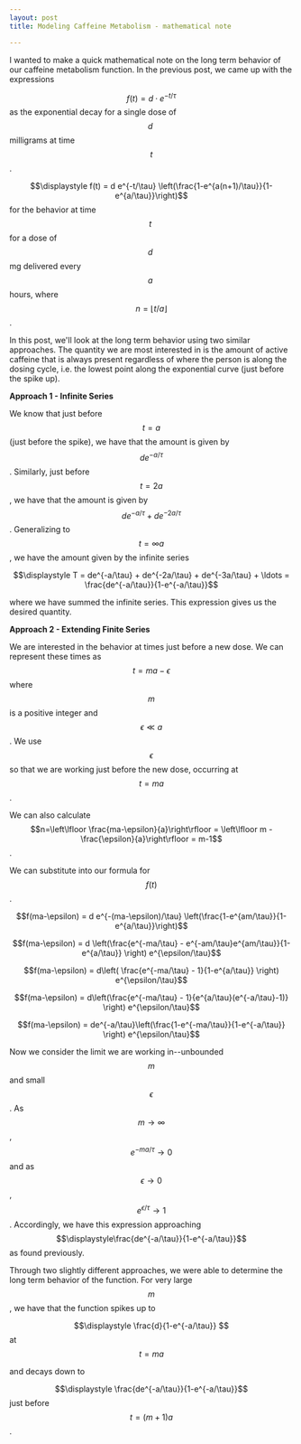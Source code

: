 ```yaml
---
layout: post
title: Modeling Caffeine Metabolism - mathematical note

---
```


I wanted to make a quick mathematical note on the long term behavior of our caffeine metabolism function. In the previous post, we came up with the expressions 

$$f(t)=d\cdot e^{-t/\tau}$$ as the exponential decay for a single dose of $$d~$$ milligrams at time $$t$$.

$$\displaystyle f(t) = d e^{-t/\tau} \left(\frac{1-e^{a(n+1)/\tau}}{1-e^{a/\tau}}\right)$$ for the behavior at time $$t~$$ for a dose of $$d~$$ mg delivered every $$a~$$ hours, where $$n=\lfloor t/a \rfloor$$.

In this post, we'll look at the long term behavior using two similar approaches. The quantity we are most interested in is the amount of active caffeine that is always present regardless of where the person is along the dosing cycle, i.e. the lowest point along the exponential curve (just before the spike up).

**Approach 1 - Infinite Series**

We know that just before $$t=a$$ (just before the spike), we have that the amount is given by $$d e^{-a/\tau}$$. Similarly, just before $$t=2a$$, we have that the amount is given by $$de^{-a/\tau} + de^{-2a/\tau}$$. Generalizing to $$t=\infty a$$, we have the amount given by the infinite series

$$\displaystyle T = de^{-a/\tau} + de^{-2a/\tau} + de^{-3a/\tau} + \ldots = \frac{de^{-a/\tau}}{1-e^{-a/\tau}}$$

where we have summed the infinite series. This expression gives us the desired quantity.

**Approach 2 - Extending Finite Series**

We are interested in the behavior at times just before a new dose. We can represent these times as $$t=ma-\epsilon$$ where $$m$$ is a positive integer and $$\epsilon \ll a$$. We use $$\epsilon$$ so that we are working just before the new dose, occurring at $$t=ma$$.

We can also calculate $$n=\left\lfloor \frac{ma-\epsilon}{a}\right\rfloor = \left\lfloor m - \frac{\epsilon}{a}\right\rfloor = m-1$$.

We can substitute into our formula for $$f(t)$$	.

$$f(ma-\epsilon) = d e^{-(ma-\epsilon)/\tau} \left(\frac{1-e^{am/\tau}}{1-e^{a/\tau}}\right)$$

$$f(ma-\epsilon) = d \left(\frac{e^{-ma/\tau} - e^{-am/\tau}e^{am/\tau}}{1-e^{a/\tau}} \right) e^{\epsilon/\tau}$$

$$f(ma-\epsilon) = d\left( \frac{e^{-ma/\tau} - 1}{1-e^{a/\tau}} \right) e^{\epsilon/\tau}$$

$$f(ma-\epsilon) = d\left(\frac{e^{-ma/\tau} - 1}{e^{a/\tau}(e^{-a/\tau}-1)} \right) e^{\epsilon/\tau}$$

$$f(ma-\epsilon) = de^{-a/\tau}\left(\frac{1-e^{-ma/\tau}}{1-e^{-a/\tau}} \right) e^{\epsilon/\tau}$$

Now we consider the limit we are working in--unbounded $$m$$ and small $$\epsilon$$. As $$m\rightarrow \infty$$, $$e^{-ma/\tau} \rightarrow 0$$ and as $$\epsilon\rightarrow 0$$, $$e^{\epsilon/\tau} \rightarrow 1$$. Accordingly, we have this expression approaching $$\displaystyle\frac{de^{-a/\tau}}{1-e^{-a/\tau}}$$ as found previously.

Through two slightly different approaches, we were able to determine the long term behavior of the function. For very large $$m$$, we have that the function spikes up to

$$\displaystyle \frac{d}{1-e^{-a/\tau}} $$ at $$t=ma$$ 

and decays down to

$$\displaystyle \frac{de^{-a/\tau}}{1-e^{-a/\tau}}$$ just before $$t=(m+1)a$$.
